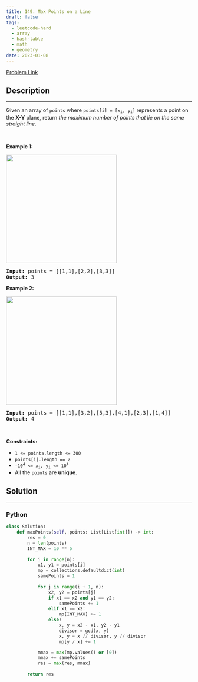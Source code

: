 ```yaml
---
title: 149. Max Points on a Line
draft: false
tags: 
  - leetcode-hard
  - array
  - hash-table
  - math
  - geometry
date: 2023-01-08
---
```


[Problem Link](https://leetcode.com/problems/max-points-on-a-line/)

## Description

---
<p>Given an array of <code>points</code> where <code>points[i] = [x<sub>i</sub>, y<sub>i</sub>]</code> represents a point on the <strong>X-Y</strong> plane, return <em>the maximum number of points that lie on the same straight line</em>.</p>

<p>&nbsp;</p>
<p><strong class="example">Example 1:</strong></p>
<img alt="" src="https://assets.leetcode.com/uploads/2021/02/25/plane1.jpg" style="width: 300px; height: 294px;" />
<pre>
<strong>Input:</strong> points = [[1,1],[2,2],[3,3]]
<strong>Output:</strong> 3
</pre>

<p><strong class="example">Example 2:</strong></p>
<img alt="" src="https://assets.leetcode.com/uploads/2021/02/25/plane2.jpg" style="width: 300px; height: 294px;" />
<pre>
<strong>Input:</strong> points = [[1,1],[3,2],[5,3],[4,1],[2,3],[1,4]]
<strong>Output:</strong> 4
</pre>

<p>&nbsp;</p>
<p><strong>Constraints:</strong></p>

<ul>
	<li><code>1 &lt;= points.length &lt;= 300</code></li>
	<li><code>points[i].length == 2</code></li>
	<li><code>-10<sup>4</sup> &lt;= x<sub>i</sub>, y<sub>i</sub> &lt;= 10<sup>4</sup></code></li>
	<li>All the <code>points</code> are <strong>unique</strong>.</li>
</ul>


## Solution

---
### Python
``` py title='max-points-on-a-line'
class Solution:
    def maxPoints(self, points: List[List[int]]) -> int:
        res = 0
        n = len(points)
        INT_MAX = 10 ** 5
        
        for i in range(n):
            x1, y1 = points[i]
            mp = collections.defaultdict(int)
            samePoints = 1
            
            for j in range(i + 1, n):
                x2, y2 = points[j]
                if x1 == x2 and y1 == y2:
                    samePoints += 1
                elif x1 == x2:
                    mp[INT_MAX] += 1
                else:
                    x, y = x2 - x1, y2 - y1
                    divisor = gcd(x, y)
                    x, y = x // divisor, y // divisor
                    mp[y / x] += 1

            mmax = max(mp.values() or [0])
            mmax += samePoints
            res = max(res, mmax)
                    
        return res
```

